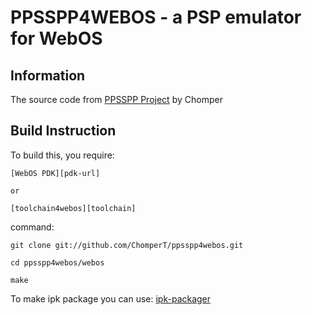 PPSSPP4WEBOS - a PSP emulator for WebOS
=========================================

Information
-----------

The source code from [PPSSPP Project][ppsspp]
by Chomper


Build Instruction
-----------------

To build this, you require: 

	[WebOS PDK][pdk-url]

	or 

	[toolchain4webos][toolchain]


command:

	git clone git://github.com/ChomperT/ppsspp4webos.git

	cd ppsspp4webos/webos

	make

To make ipk package you can use: [ipk-packager][ipk-packager]


[ipk-packager]: <https://code.google.com/p/ipk-packager>
[pdk-url]: <https://developer.palm.com/content/resources/develop/sdk_pdk_download.html>
[ppsspp]: <https://github.com/hrydgard/ppsspp>
[toolchain]: <https://github.com/ChomperT/toolchain4webos>

